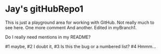 Jay's gitHubRepo1
===========

This is just a playground area for working with GitHub.
Not really much to see here.
One more comment
And another.
Edited in myBranch1.

Do I really need mentions in my README?

#1 maybe,  #2 I doubt it,  #3 Is this the bug or a numbered list?  #4 Hmmm...
